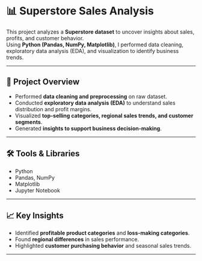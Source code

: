 # 📊 Superstore Sales Analysis  

This project analyzes a **Superstore dataset** to uncover insights about sales, profits, and customer behavior.  
Using **Python (Pandas, NumPy, Matplotlib)**, I performed data cleaning, exploratory data analysis (EDA), and visualization to identify business trends.  

---

## 🚀 Project Overview
- Performed **data cleaning and preprocessing** on raw dataset.  
- Conducted **exploratory data analysis (EDA)** to understand sales distribution and profit margins.  
- Visualized **top-selling categories, regional sales trends, and customer segments**.  
- Generated **insights to support business decision-making**.  

---

## 🛠️ Tools & Libraries
- Python  
- Pandas, NumPy  
- Matplotlib  
- Jupyter Notebook  

---

## 📈 Key Insights
- Identified **profitable product categories** and **loss-making categories**.  
- Found **regional differences** in sales performance.  
- Highlighted **customer purchasing behavior** and seasonal sales trends.  

---



